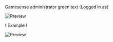 Gamesense administrator green text (Logged in as)

![Preview](https://cdn.discordapp.com/attachments/1064558681892597781/1094386039893790910/image.png)

! Example !

![Preview](https://cdn.discordapp.com/attachments/1064558681892597781/1094393361609261188/image.png)


